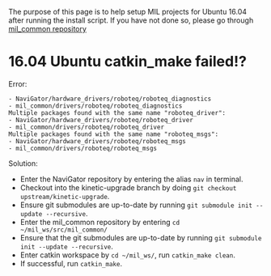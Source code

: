 The purpose of this page is to help setup MIL projects for Ubuntu 16.04 after running the install script. If you have not done so, please go through [mil_common repository](https://github.com/uf-mil/mil_common/)

# 16.04 Ubuntu catkin_make failed!?
Error:
```Multiple packages found with the same name "roboteq_diagnostics":
- NaviGator/hardware_drivers/roboteq/roboteq_diagnostics
- mil_common/drivers/roboteq/roboteq_diagnostics
Multiple packages found with the same name "roboteq_driver":
- NaviGator/hardware_drivers/roboteq/roboteq_driver
- mil_common/drivers/roboteq/roboteq_driver
Multiple packages found with the same name "roboteq_msgs":
- NaviGator/hardware_drivers/roboteq/roboteq_msgs
- mil_common/drivers/roboteq/roboteq_msgs
```
Solution:
- Enter the NaviGator repository by entering the alias `nav` in terminal. 
- Checkout into the kinetic-upgrade branch by doing `git checkout upstream/kinetic-upgrade`.
- Ensure git submodules are up-to-date by running `git submodule init --update --recursive`. 
- Enter the mil_common repository by entering `cd ~/mil_ws/src/mil_common/`
- Ensure that the git submodules are up-to-date by running `git submodule init --update --recursive`.
- Enter catkin workspace by `cd ~/mil_ws/`, run `catkin_make clean`.
- If successful, run `catkin_make`. 